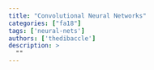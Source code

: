 ```yaml
---
title: "Convolutional Neural Networks"
categories: ["fa18"]
tags: ['neural-nets']
authors: ['thedibaccle']
description: >
  ""
---
```


 

